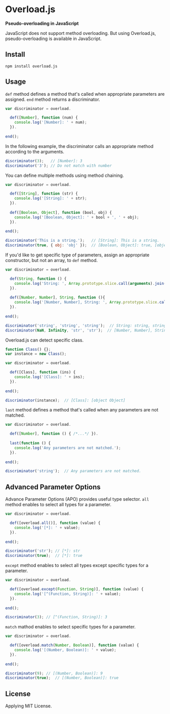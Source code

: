 # Overload.js

**Pseudo-overloading in JavaScript**

JavaScript does not support method overloading. But using Overload.js, pseudo-overloading is available in JavaScript.

## Install

`npm install overload.js`

## Usage

`def` method defines a method that's called when appropriate parameters are assigned. `end` method returns a discriminator.

```js
var discriminator = overload.

  def([Number], function (num) {
    console.log('[Number]: ' + num);
  }).
  
end();
```

In the following example, the discriminator calls an appropriate method according to the arguments.

```js
discriminator(3);   // [Number]: 3
discriminator('3'); // Do not match with number
```

You can define multiple methods using method chaining.

```js
var discriminator = overload.

  def([String], function (str) {
    console.log('[String]: ' + str);  
  }).
  
  def([Boolean, Object], function (bool, obj) {
    console.log('[Boolean, Object]: ' + bool + ', ' + obj);
  }).
  
end();

discriminator('This is a string.');   // [String]: This is a string.
discriminator(true, { obj: 'obj' });  // [Boolean, Object]: true, [object Object]
```

If you'd like to get specific type of parameters, assign an appropriate constructor, but not an array, to `def` method.

```js
var discriminator = overload.

  def(String, function () {
    console.log('String: ', Array.prototype.slice.call(arguments).join(', '));
  }).
  
  def([Number, Number], String, function (){
    console.log('[Number, Number], String: ', Array.prototype.slice.call(arguments).join(', '));
  }).
  
end();

discriminator('string', 'string', 'string');  // String: string, string, string
discriminator(NaN, Infinity, 'str', 'str');  // [Number, Number], String: NaN, Infinity, str, str
```

Overload.js can detect specific class.

```js
function Class() {};
var instance = new Class();

var discriminator = overload.

  def([Class], function (ins) {
    console.log('[Class]: ' + ins);
  }).
  
end();

discriminator(instance);  // [Class]: [object Object]
```

`last` method defines a method that's called when any parameters are not matched.

```js
var discriminator = overload.

  def([Number], function () { /*...*/ }).
  
  last(function () {
    console.log('Any parameters are not matched.');
  }).
  
end();

discriminator('string');  // Any parameters are not matched.
```

## Advanced Parameter Options

Advance Parameter Options (APO) provides useful type selector. `all` method enables to select all types for a parameter.

```js
var discriminator = overload.

  def([overload.all()], function (value) {
    console.log('[*]: ' + value);
  }).
  
end();

discriminator('str'); // [*]: str
discriminator(true);  // [*]: true
```

`except` method enables to select all types except specific types for a parameter.

```js
var discriminator = overload.

  def([overload.except(Function, String)], function (value) {
    console.log('[^(Function, String)]: ' + value);
  }).
  
end();

discriminator(3); // [^(Function, String)]: 3
```

`match` mathod enables to select specific types for a parameter.

```js
var discriminator = overload.

  def([overload.match(Number, Boolean)], function (value) {
    console.log('[(Number, Boolean)]: ' + value);
  }).
  
end();

discriminator(9); // [(Number, Boolean)]: 9
discriminator(true);  // [(Number, Boolean)]: true
```

## License

Applying MIT License.